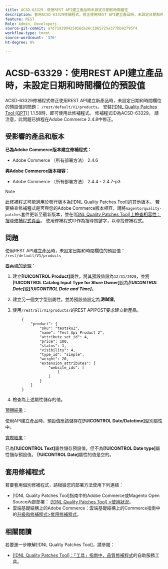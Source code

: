 ```yaml
---
title: ACSD-63329：使用REST API建立產品時未設定日期和時間屬性
description: 套用ACSD-63329修補程式，修正使用REST API建立產品時，未設定日期和時間欄位預設值的Adobe Commerce問題。
feature: REST
Role: Admin, Developers
source-git-commit: a7d719399425016da26c1065725a377bb82795f4
workflow-type: tm+mt
source-wordcount: '376'
ht-degree: 0%

---
```



# ACSD-63329：使用REST API建立產品時，未設定日期和時間欄位的預設值

ACSD-63329修補程式修正使用REST API建立新產品時，未設定日期和時間欄位的預設值的問題： `/rest/default/V1/products`。 安裝[[!DNL Quality Patches Tool (QPT)]](/help/tools/quality-patches-tool/quality-patches-tool-to-self-serve-quality-patches.md) 1.1.58時，即可使用此修補程式。 修補程式ID為ACSD-63329。 請注意，此問題已排程在Adobe Commerce 2.4.8中修正。

## 受影響的產品和版本

**已為Adobe Commerce版本建立修補程式：**

* Adobe Commerce （所有部署方法） 2.4.6

**與Adobe Commerce版本相容：**

* Adobe Commerce （所有部署方法） 2.4.4 - 2.4.7-p3

>[!NOTE]
>
>此修補程式可能適用於發行版本為[!DNL Quality Patches Tool]的其他版本。 若要檢查修補程式是否與您的Adobe Commerce版本相容，請將`magento/quality-patches`套件更新至最新版本，並在[[!DNL Quality Patches Tool]上檢查相容性：搜尋修補程式頁面](https://experienceleague.adobe.com/tools/commerce-quality-patches/index.html?lang=zh-Hant)。 使用修補程式ID作為搜尋關鍵字，以尋找修補程式。

## 問題

使用REST API建立產品時，未設定日期和時間欄位的預設值： `/rest/default/V1/products`

<u>要再現的步驟</u>：

1. 建立&#x200B;**[!UICONTROL Product]**&#x200B;屬性，將其預設值設為`12/31/2020`，並將&#x200B;**[!UICONTROL Catalog Input Type for Store Owner]**&#x200B;設為&#x200B;***[!UICONTROL Date]***&#x200B;或&#x200B;***[!UICONTROL Date and Time]***。
1. 建立另一個文字型別屬性，並將預設值設定為&#x200B;***測試值***。
1. 使用`/rest/all/V1/products/`的REST APIPOST要求建立新產品。

   ```
       {
           "product": {
               "sku": "testsku2",
               "name": "Test Api Product 2",
               "attribute_set_id": 4,
               "price": 100,
               "status": 1,
               "visibility": 4,
               "type_id": "simple",
               "weight": 20,
               "extension_attributes": {
                   "website_ids": [
                       1
                   ]
               }
           }
       }
   ```

1. 檢查為上述屬性儲存的值。

<u>預期結果</u>：

使用API建立產品時，預設值應該儲存在&#x200B;**[!UICONTROL Date/Datetime]**&#x200B;型別屬性中。

<u>實際結果</u>：

已為&#x200B;**[!UICONTROL Text]**&#x200B;屬性儲存預設值，但不為&#x200B;**[!UICONTROL Date type]**&#x200B;屬性儲存預設值。 **[!UICONTROL Date]**&#x200B;屬性的值是空的。

## 套用修補程式

若要套用個別修補程式，請根據您的部署方法使用下列連結：

* [!DNL Quality Patches Tool]指南中的Adobe Commerce或Magento Open Source內部部署： [[!DNL Quality Patches Tool] >使用狀況](/help/tools/quality-patches-tool/usage.md)。
* 雲端基礎結構上的Adobe Commerce：雲端基礎結構上的Commerce指南中的[升級和修補程式>套用修補程式](https://experienceleague.adobe.com/docs/commerce-cloud-service/user-guide/develop/upgrade/apply-patches.html?lang=zh-Hant)。

## 相關閱讀

若要進一步瞭解[!DNL Quality Patches Tool]，請參閱：

* [[!DNL Quality Patches Tool]：「工具」指南中，品質修補程式](/help/tools/quality-patches-tool/quality-patches-tool-to-self-serve-quality-patches.md)的自助服務工具。

